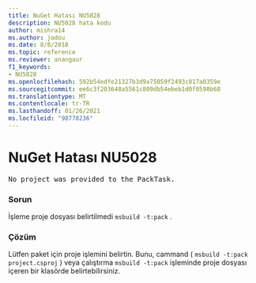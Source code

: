 ```yaml
---
title: NuGet Hatası NU5028
description: NU5028 hata kodu
author: mishra14
ms.author: jodou
ms.date: 8/8/2018
ms.topic: reference
ms.reviewer: anangaur
f1_keywords:
- NU5028
ms.openlocfilehash: 592b54edfe21327b3d9a75059f2493c817a0359e
ms.sourcegitcommit: ee6c3f203648a5561c809db54ebeb1d0f0598b68
ms.translationtype: MT
ms.contentlocale: tr-TR
ms.lasthandoff: 01/26/2021
ms.locfileid: "98778236"
---
```

# <a name="nuget-error-nu5028"></a>NuGet Hatası NU5028
<pre>No project was provided to the PackTask.</pre>

### <a name="issue"></a>Sorun

İşleme proje dosyası belirtilmedi `msbuild -t:pack` .


### <a name="solution"></a>Çözüm

Lütfen paket için proje işlemini belirtin.  Bunu, cammand ( `msbuild -t:pack project.csproj` ) veya çalıştırma `msbuild -t:pack` işleminde proje dosyası içeren bir klasörde belirtebilirsiniz.

